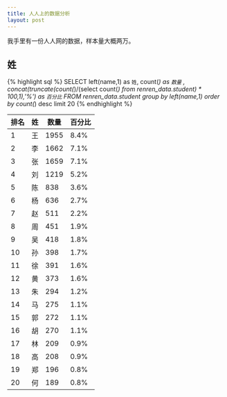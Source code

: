 ```yaml
---
title: 人人上的数据分析
layout: post
---
```


我手里有一份人人网的数据，样本量大概两万。

姓
----

{% highlight sql %}
SELECT
left(name,1) as `姓`, 
count(*) as `数量` , 
concat(truncate(count(*)/(select count(*) from renren_data.student) * 100,1),'%') as `百分比`
FROM renren_data.student group by left(name,1) order by count(*) desc
limit 20
{% endhighlight %}

<table class="table">
    <thead>
<tr>
<th>排名</th>
<th>姓</th>
<th>数量</th>
<th>百分比</th>
</tr>
    </thead>
<tr>
    <td>1</td>
<td>王</td>
<td>1955</td>
<td>8.4%</td>
</tr>

<tr>
    <td>2</td>
<td>李</td>
<td>1662</td>
<td>7.1%</td>
</tr>

<tr>
    <td>3</td>
<td>张</td>
<td>1659</td>
<td>7.1%</td>
</tr>

<tr>
    <td>4</td>
<td>刘</td>
<td>1219</td>
<td>5.2%</td>
</tr>

<tr>
    <td>5</td>
<td>陈</td>
<td>838</td>
<td>3.6%</td>
</tr>

<tr>
    <td>6</td>
<td>杨</td>
<td>636</td>
<td>2.7%</td>
</tr>

<tr>
    <td>7</td>
<td>赵</td>
<td>511</td>
<td>2.2%</td>
</tr>

<tr>
    <td>8</td>
<td>周</td>
<td>451</td>
<td>1.9%</td>
</tr>

<tr>
    <td>9</td>
<td>吴</td>
<td>418</td>
<td>1.8%</td>
</tr>

<tr>
    <td>10</td>
<td>孙</td>
<td>398</td>
<td>1.7%</td>
</tr>

<tr>
    <td>11</td>
<td>徐</td>
<td>391</td>
<td>1.6%</td>
</tr>

<tr>
    <td>12</td>
<td>黄</td>
<td>373</td>
<td>1.6%</td>
</tr>

<tr>
    <td>13</td>
<td>朱</td>
<td>294</td>
<td>1.2%</td>
</tr>

<tr>
    <td>14</td>
<td>马</td>
<td>275</td>
<td>1.1%</td>
</tr>

<tr>
    <td>15</td>
<td>郭</td>
<td>272</td>
<td>1.1%</td>
</tr>

<tr>
    <td>16</td>
<td>胡</td>
<td>270</td>
<td>1.1%</td>
</tr>

<tr>
    <td>17</td>
<td>林</td>
<td>209</td>
<td>0.9%</td>
</tr>

<tr>
    <td>18</td>
<td>高</td>
<td>208</td>
<td>0.9%</td>
</tr>

<tr>
    <td>19</td>
<td>郑</td>
<td>196</td>
<td>0.8%</td>
</tr>

<tr>
    <td>20</td>
<td>何</td>
<td>189</td>
<td>0.8%</td>
</tr>
</table>
